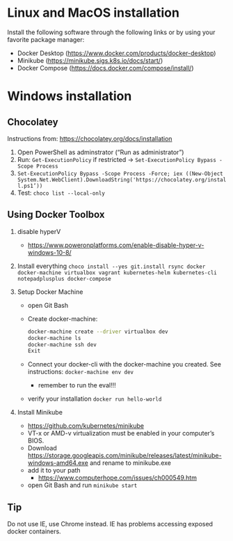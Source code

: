 # Linux and MacOS installation
Install the following software through the following links or by using your favorite package manager:
- Docker Desktop (https://www.docker.com/products/docker-desktop)
- Minikube (https://minikube.sigs.k8s.io/docs/start/)
- Docker Compose (https://docs.docker.com/compose/install/)

# Windows installation

## Chocolatey
Instructions from: <https://chocolatey.org/docs/installation>
1. Open PowerShell as adminstrator (“Run as administrator”)
2. Run: `Get-ExecutionPolicy`
if restricted -> `Set-ExecutionPolicy Bypass -Scope Process`
3. `Set-ExecutionPolicy Bypass -Scope Process -Force; iex ((New-Object System.Net.WebClient).DownloadString('https://chocolatey.org/install.ps1’))`
4. Test: `choco list --local-only`

## Using Docker Toolbox
1. disable hyperV
    - https://www.poweronplatforms.com/enable-disable-hyper-v-windows-10-8/

2. Install everything
    `choco install --yes git.install rsync docker docker-machine virtualbox vagrant kubernetes-helm kubernetes-cli notepadplusplus docker-compose`

3. Setup Docker Machine
    - open Git Bash
    - Create docker-machine:

        ```bash
        docker-machine create --driver virtualbox dev
        docker-machine ls
        docker-machine ssh dev
        Exit
        ````

    - Connect your docker-cli with the docker-machine you created. See instructions: `docker-machine env dev`
       - remember to run the eval!!!
    - verify your installation `docker run hello-world`

4. Install Minikube
    - https://github.com/kubernetes/minikube
    - VT-x or AMD-v virtualization must be enabled in your computer’s BIOS.
    - Download <https://storage.googleapis.com/minikube/releases/latest/minikube-windows-amd64.exe> and rename to minikube.exe
    - add it to your path
        - <https://www.computerhope.com/issues/ch000549.htm>
    - open Git Bash and run `minikube start`

## Tip

Do not use IE, use Chrome instead. IE has problems accessing exposed docker containers.